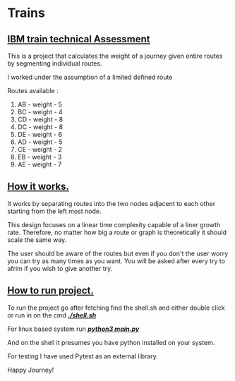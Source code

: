 # Trains
<h2><u>IBM train technical Assessment</u></h2>

<p>This is a project that calculates the weight of a journey
given entire routes by segmenting individual routes.</p>

I worked under the assumption of a limited defined route
<p>Routes available :</p>
<ol>
    <li>AB - weight - 5</li>
    <li>BC - weight - 4</li>
    <li>CD - weight - 8</li>
    <li>DC - weight - 8</li>
    <li>DE - weight - 6</li>
    <li>AD - weight - 5</li>
    <li>CE - weight - 2</li>
    <li>EB - weight - 3</li>
    <li>AE - weight - 7</li>
</ol>

<h2><u>How it works.</u></h2>
<p>It works by separating routes into the two nodes adjacent 
to each other starting from the left most node.
</p>
<p>
This design focuses on a linear time complexity capable 
of a liner growth rate. Therefore, no matter how big a route or
graph is theoretically it should scale the same way.
</p>
<p>
The user should be aware of the routes but even if you
don't the user worry you can try as many times as you want.
You will be asked after every try to afrim if you wish to
give another try.
</p>

<h2><u>How to run project.</u></h2>

<p>To run the project go after fetching find the shell.sh
and either double click or run in on the cmd
<b><i><u>./shell.sh</u></i></b>

</p>

<p>For linux based system run
<b><i><u>python3 main.py</u></i></b>

</p>


<p>
And on the shell it presumes you have python installed on
your system.
</p>

<p>For testing I have used Pytest as an external library.</p>

<p>Happy Journey!</p>
